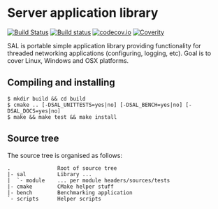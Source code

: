 # Server application library

[![Build Status](https://travis-ci.org/svens/sal.svg?branch=master)](https://travis-ci.org/svens/sal)
[![Build status](https://ci.appveyor.com/api/projects/status/2kign69ypgoy6pam/branch/master?svg=true)](https://ci.appveyor.com/project/svens/sal/branch/master)
[![codecov.io](https://codecov.io/github/svens/sal/coverage.svg?branch=master)](https://codecov.io/github/svens/sal?branch=master)
[![Coverity](https://scan.coverity.com/projects/10116/badge.svg)](https://scan.coverity.com/projects/svens-sal)

SAL is portable simple application library providing functionality for
threaded networking applications (configuring, logging, etc). Goal is to cover
Linux, Windows and OSX platforms.


## Compiling and installing

    $ mkdir build && cd build
    $ cmake .. [-DSAL_UNITTESTS=yes|no] [-DSAL_BENCH=yes|no] [-DSAL_DOCS=yes|no]
    $ make && make test && make install


## Source tree

The source tree is organised as follows:

    .               Root of source tree
    |- sal          Library ...
    |  `- module    ... per module headers/sources/tests
    |- cmake        CMake helper stuff
    |- bench        Benchmarking application
    `- scripts      Helper scripts
